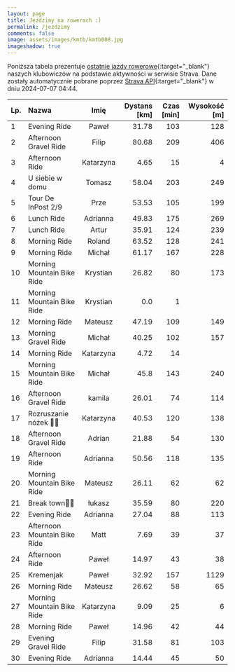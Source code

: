 ```yaml
---
layout: page
title: Jeździmy na rowerach :)
permalink: /jezdzimy
comments: false
image: assets/images/kmtb/kmtb008.jpg
imageshadow: true
---
```


Poniższa tabela prezentuje [ostatnie jazdy rowerowe](https://www.strava.com/clubs/336381){:target="_blank"} naszych klubowiczów na podstawie aktywności w serwisie Strava. Dane zostały automatycznie pobrane poprzez [Strava API](https://developers.strava.com/docs/reference/#api-Clubs-getClubActivitiesById){:target="_blank"} w dniu 2024-07-07 04:44.

Lp. | Nazwa | Imię | Dystans [km] | Czas [min] | Wysokość [m]
:--- | :--- | :---: | ---: | ---: | ---:
1|Evening Ride|Paweł|31.78|103|128
2|Afternoon Gravel Ride|Filip|80.68|209|406
3|Afternoon Ride|Katarzyna|4.65|15|4
4|U siebie w domu|Tomasz|58.04|203|249
5|Tour De InPost 2/9|Prze|53.53|105|199
6|Lunch Ride|Adrianna|49.83|175|269
7|Lunch Ride|Artur|35.91|124|239
8|Morning Ride|Roland|63.52|128|241
9|Morning Ride|Michał|61.17|167|228
10|Morning Mountain Bike Ride|Krystian|26.82|80|173
11|Morning Mountain Bike Ride|Krystian|0.0|1|
12|Morning Ride|Mateusz|47.19|109|149
13|Morning Gravel Ride|Michał|40.25|102|157
14|Morning Ride|Katarzyna|4.72|14|
15|Morning Mountain Bike Ride|Michał|45.8|143|240
16|Afternoon Gravel Ride|kamila|26.01|74|114
17|Rozruszanie nóżek  🤪🚴|Katarzyna|40.53|120|138
18|Afternoon Gravel Ride|Adrian|21.88|54|130
19|Afternoon Ride|Adrianna|50.56|118|135
20|Morning Mountain Bike Ride|Mateusz|26.11|62|62
21|Break town🏫🚴|łukasz|35.59|80|220
22|Evening Ride|Adrianna|27.04|88|113
23|Afternoon Mountain Bike Ride|Matt|7.69|39|37
24|Afternoon Ride|Paweł|14.97|43|38
25|Kremenjak|Paweł|32.92|157|1129
26|Morning Ride|Mateusz|26.62|58|65
27|Morning Mountain Bike Ride|Katarzyna|9.09|25|6
28|Morning Ride|Paweł|14.96|42|44
29|Evening Gravel Ride|Filip|31.58|81|103
30|Evening Ride|Adrianna|14.44|45|50
